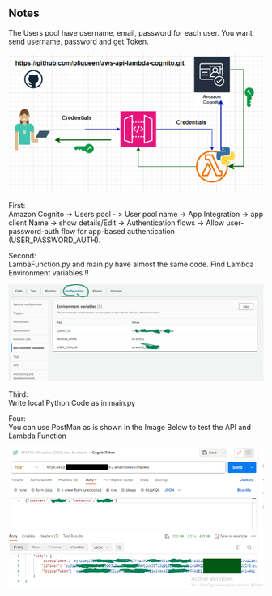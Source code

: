 ## Notes

The Users pool have username, email, password for each user. You want send username, password and get Token.   

![Cloud Architecture](./images/Cognito.png "Cloud Architecture")    

First:   
Amazon Cognito -> Users pool - > User pool name -> App Integration -> app client Name 
-> show details/Edit -> Authentication flows -> Allow user-password-auth flow for app-based authentication (USER_PASSWORD_AUTH).

Second:   
LambaFunction.py and main.py have almost the same code. Find Lambda Environment variables !!     

![Env Variables](./images/CognitoLambda1.png "Env Variables")   

Third:  
Write local Python Code as in main.py

Four:   
You can use PostMan as is shown in the Image Below to test the API and Lambda Function 

![PostMan](./images/CognitoPostman.png "PostMan")   


